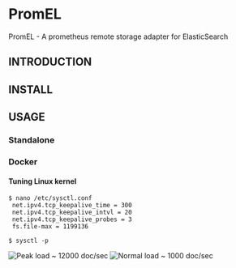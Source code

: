 # PromEL #

PromEL - A prometheus remote storage adapter for ElasticSearch

## INTRODUCTION ##


## INSTALL ##


## USAGE ##

### Standalone ###

### Docker ###

#### Tuning Linux kernel ####


    $ nano /etc/sysctl.conf
     net.ipv4.tcp_keepalive_time = 300
     net.ipv4.tcp_keepalive_intvl = 20
     net.ipv4.tcp_keepalive_probes = 3
     fs.file-max = 1199136

    $ sysctl -p


![Peak load ~ 12000 doc/sec](https://gitlab.insitu.co.il/boris.uzhinskiy/promel/raw/dev/docs/images/kibana_discovery_state.png)
![Normal load ~ 1000 doc/sec](https://gitlab.insitu.co.il/boris.uzhinskiy/promel/raw/dev/docs/images/kibana_discovery_state_2.png)
